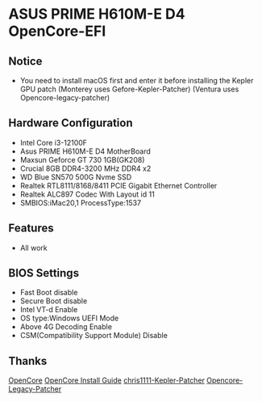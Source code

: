 # ASUS PRIME H610M-E D4 OpenCore-EFI

## Notice
- You need to install macOS first and enter it before installing the Kepler GPU patch (Monterey uses Gefore-Kepler-Patcher) (Ventura uses Opencore-legacy-patcher)

## Hardware Configuration
- Intel Core i3-12100F
- Asus PRIME H610M-E D4 MotherBoard
- Maxsun Geforce GT 730 1GB(GK208)
- Crucial 8GB DDR4-3200 MHz DDR4 x2
- WD Blue SN570 500G Nvme SSD
- Realtek RTL8111/8168/8411 PCIE Gigabit Ethernet Controller
- Realtek ALC897 Codec With Layout id 11
- SMBIOS:iMac20,1 ProcessType:1537

## Features
- All work

## BIOS Settings
- Fast Boot disable
- Secure Boot disable
- Intel VT-d Enable
- OS type:Windows UEFI Mode
- Above 4G Decoding Enable
- CSM(Compatibility Support Module) Disable

## Thanks
[OpenCore](https://github.com/acidanthera/OpenCorePkg/ "OpenCore")
[OpenCore Install Guide](https://dortania.github.io/OpenCore-Install-Guide/ "OpenCore Install Guide")
[chris1111-Kepler-Patcher](https://github.com/chris1111/Geforce-Kepler-patcher/ "Kepler GPU Patcher(MacOS 12.x.x Only)")
[Opencore-Legacy-Patcher](https://github.com/dortania/OpenCore-Legacy-Patcher/ "Kepler GPU Patch (For Ventura)")
